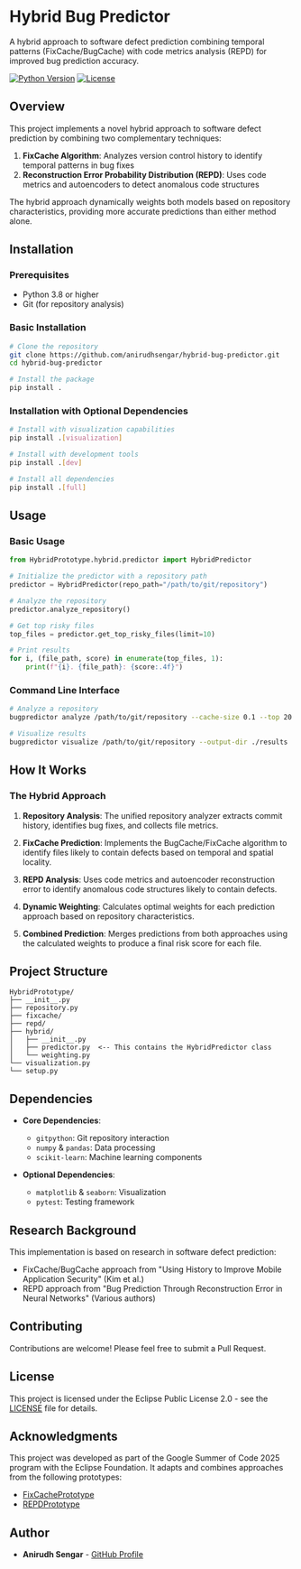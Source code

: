 
# Hybrid Bug Predictor

A hybrid approach to software defect prediction combining temporal patterns (FixCache/BugCache) with code metrics analysis (REPD) for improved bug prediction accuracy.

[![Python Version](https://img.shields.io/badge/python-3.8%2B-blue.svg)](https://www.python.org/downloads/)
[![License](https://img.shields.io/badge/license-EPL--2.0-blue.svg)](https://www.eclipse.org/legal/epl-2.0/)

## Overview

This project implements a novel hybrid approach to software defect prediction by combining two complementary techniques:

1. **FixCache Algorithm**: Analyzes version control history to identify temporal patterns in bug fixes
2. **Reconstruction Error Probability Distribution (REPD)**: Uses code metrics and autoencoders to detect anomalous code structures

The hybrid approach dynamically weights both models based on repository characteristics, providing more accurate predictions than either method alone.

## Installation

### Prerequisites

- Python 3.8 or higher
- Git (for repository analysis)

### Basic Installation

```bash
# Clone the repository
git clone https://github.com/anirudhsengar/hybrid-bug-predictor.git
cd hybrid-bug-predictor

# Install the package
pip install .
```

### Installation with Optional Dependencies

```bash
# Install with visualization capabilities
pip install .[visualization]

# Install with development tools
pip install .[dev]

# Install all dependencies
pip install .[full]
```

## Usage

### Basic Usage

```python
from HybridPrototype.hybrid.predictor import HybridPredictor

# Initialize the predictor with a repository path
predictor = HybridPredictor(repo_path="/path/to/git/repository")

# Analyze the repository
predictor.analyze_repository()

# Get top risky files
top_files = predictor.get_top_risky_files(limit=10)

# Print results
for i, (file_path, score) in enumerate(top_files, 1):
    print(f"{i}. {file_path}: {score:.4f}")
```

### Command Line Interface

```bash
# Analyze a repository
bugpredictor analyze /path/to/git/repository --cache-size 0.1 --top 20

# Visualize results
bugpredictor visualize /path/to/git/repository --output-dir ./results
```

## How It Works

### The Hybrid Approach

1. **Repository Analysis**: The unified repository analyzer extracts commit history, identifies bug fixes, and collects file metrics.

2. **FixCache Prediction**: Implements the BugCache/FixCache algorithm to identify files likely to contain defects based on temporal and spatial locality.

3. **REPD Analysis**: Uses code metrics and autoencoder reconstruction error to identify anomalous code structures likely to contain defects.

4. **Dynamic Weighting**: Calculates optimal weights for each prediction approach based on repository characteristics.

5. **Combined Prediction**: Merges predictions from both approaches using the calculated weights to produce a final risk score for each file.

## Project Structure

```
HybridPrototype/
├── __init__.py
├── repository.py    
├── fixcache/        
├── repd/           
├── hybrid/         
│   ├── __init__.py
│   ├── predictor.py  <-- This contains the HybridPredictor class
│   └── weighting.py
└── visualization.py
└── setup.py
```

## Dependencies

- **Core Dependencies**:
  - `gitpython`: Git repository interaction
  - `numpy` & `pandas`: Data processing
  - `scikit-learn`: Machine learning components

- **Optional Dependencies**:
  - `matplotlib` & `seaborn`: Visualization
  - `pytest`: Testing framework

## Research Background

This implementation is based on research in software defect prediction:

- FixCache/BugCache approach from "Using History to Improve Mobile Application Security" (Kim et al.)
- REPD approach from "Bug Prediction Through Reconstruction Error in Neural Networks" (Various authors)

## Contributing

Contributions are welcome! Please feel free to submit a Pull Request.

## License

This project is licensed under the Eclipse Public License 2.0 - see the [LICENSE](LICENSE) file for details.

## Acknowledgments

This project was developed as part of the Google Summer of Code 2025 program with the Eclipse Foundation. It adapts and combines approaches from the following prototypes:

- [FixCachePrototype](https://github.com/anirudhsengar/FixCachePrototype)
- [REPDPrototype](https://github.com/anirudhsengar/REPDPrototype)

## Author

- **Anirudh Sengar** - [GitHub Profile](https://github.com/anirudhsengar)